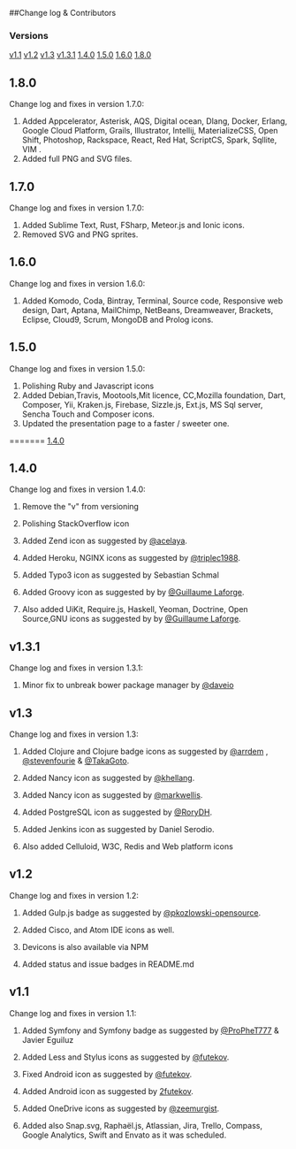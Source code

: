 ##Change log & Contributors

### Versions

[v1.1](#v1.1)
[v1.2](#v1.2)
[v1.3](#v1.3)
[v1.3.1](#v1.3.1)
[1.4.0](#1.4.0)
[1.5.0](#1.5.0)
[1.6.0](#1.6.0)
[1.8.0](#1.8.0)

## 1.8.0
Change log and fixes in version 1.7.0:
1. Added Appcelerator, Asterisk, AQS, Digital ocean, Dlang, Docker, Erlang, Google Cloud Platform, Grails, Illustrator, Intellij, MaterializeCSS, Open Shift, Photoshop, Rackspace, React, Red Hat, ScriptCS, Spark, Sqllite, VIM .
2. Added full PNG and SVG files.


## 1.7.0
Change log and fixes in version 1.7.0:
1. Added Sublime Text, Rust, FSharp, Meteor.js and Ionic icons.
2. Removed SVG and PNG sprites.


## 1.6.0
Change log and fixes in version 1.6.0:
1. Added Komodo, Coda, Bintray, Terminal, Source code, Responsive web design, Dart, Aptana, MailChimp, NetBeans, Dreamweaver, Brackets, Eclipse, Cloud9, Scrum, MongoDB and Prolog icons.

## 1.5.0
Change log and fixes in version 1.5.0:
1. Polishing Ruby and Javascript icons
2. Added Debian,Travis, Mootools,Mit licence, CC,Mozilla foundation, Dart, Composer, Yii, Kraken.js, Firebase, Sizzle.js, Ext.js, MS Sql server, Sencha Touch and Composer icons.
3. Updated the presentation page to a faster / sweeter one.

=======
[1.4.0](#v1.4.0)


## 1.4.0
Change log and fixes in version 1.4.0:

1. Remove the "v" from versioning

2. Polishing StackOverflow icon

3. Added Zend icon as suggested by [@acelaya](https://github.com/acelaya).

4. Added Heroku, NGINX icons as suggested by [@triplec1988](https://github.com/triplec1988). 
5. Added Typo3 icon as suggested by Sebastian Schmal

6. Added Groovy icon as suggested by by [@Guillaume Laforge](https://twitter.com/glaforge). 

7. Also added UiKit, Require.js, Haskell, Yeoman, Doctrine, Open Source,GNU icons as suggested by by [@Guillaume Laforge](https://twitter.com/glaforge). 

## v1.3.1

Change log and fixes in version 1.3.1:

1. Minor fix to unbreak bower package manager by [@daveio](https://github.com/daveio)

## v1.3

Change log and fixes in version 1.3:
1. Added Clojure and Clojure badge icons as suggested by [@arrdem](https://github.com/arrdem) , [@stevenfourie](https://github.com/stevenfourie) & [@TakaGoto](https://github.com/TakaGoto). 

2. Added Nancy icon as suggested by [@khellang](https://github.com/khellang).

3. Added Nancy icon as suggested by [@markwellis](https://github.com/markwellis).

4. Added PostgreSQL icon as suggested by [@RoryDH](https://github.com/RoryDH).

5. Added Jenkins icon as suggested by Daniel Serodio.

6. Also added Celluloid, W3C, Redis and Web platform icons

## v1.2

Change log and fixes in version 1.2:
1. Added Gulp.js badge as suggested by [@pkozlowski-opensource](https://github.com/pkozlowski-opensource). 

2. Added Cisco, and Atom IDE icons as well.

3. Devicons is also available via NPM 

4. Added status and issue badges in README.md

## v1.1

Change log and fixes in version 1.1:

1. Added Symfony and Symfony badge as suggested by [@ProPheT777](https://github.com/ProPheT777) & Javier Eguiluz 

2. Added Less and Stylus icons as suggested by [@futekov](https://github.com/futekov).

3. Fixed Android icon as suggested by [@futekov](https://github.com/futekov).

4. Added Android icon as suggested by [2futekov](https://github.com/futekov).

5. Added OneDrive icons as suggested by [@zeemurgist](https://github.com/zeemurgist).

6. Added also Snap.svg, Raphaël.js, Atlassian, Jira, Trello, Compass, Google Analytics, Swift and  Envato as it was scheduled.
